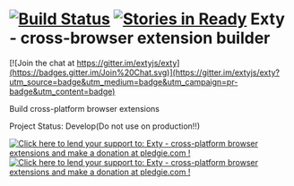 [![Build Status](https://travis-ci.org/extyjs/exty.svg?branch=master)](https://travis-ci.org/extyjs/exty)
[![Stories in Ready](https://badge.waffle.io/extyjs/exty.png?label=ready&title=Ready)](https://waffle.io/extyjs/exty)
Exty - cross-browser extension builder
====================================

[![Join the chat at https://gitter.im/extyjs/exty](https://badges.gitter.im/Join%20Chat.svg)](https://gitter.im/extyjs/exty?utm_source=badge&utm_medium=badge&utm_campaign=pr-badge&utm_content=badge)

Build cross-platform browser extensions

Project Status: Develop(Do not use on production!!)


[![Click here to lend your support to: Exty - cross-platform browser extensions and make a donation at pledgie.com !](https://www.paypalobjects.com/en_US/i/btn/btn_donate_SM.gif)](https://www.paypal.com/cgi-bin/webscr?cmd=_donations&business=listepo%40yandex%2eua&lc=US&item_name=Exty&no_note=0&currency_code=USD&bn=PP%2dDonationsBF%3abtn_donate_SM%2egif%3aNonHostedGuest)
[![Click here to lend your support to: Exty - cross-platform browser extensions and make a donation at pledgie.com !](https://pledgie.com/campaigns/28725.png?skin_name=chrome)](https://pledgie.com/campaigns/28725)
